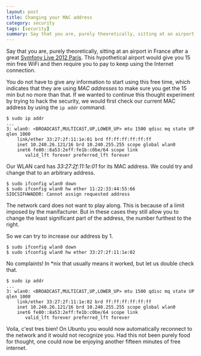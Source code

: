 ```yaml
---
layout: post
title: Changing your MAC address
category: security
tags: [security]
summary: Say that you are, purely theoretically, sitting at an airport in France after a great Symfony Live 2012 Paris. This hypothetical airport would give you 15 min free WiFi and then require you to pay to keep using the Internet connection. If we wanted to continue this thought experiment we could try and hack the airport network security.
---
```

Say that you are, purely theoretically, sitting at an airport in France after a great [Symfony Live 2012 Paris](/symfony/symfony-live-2012-paris). This hypothetical airport would give you 15 min free WiFi and then require you to pay to keep using the Internet connection.

You do not have to give any information to start using this free time, which indicates that they are using *MAC addresses* to make sure you get the 15 min but no more than that. If we wanted to continue this thought experiment by trying to hack the security, we would first check our current MAC address by using the `ip addr` command.

    $ sudo ip addr
    ...
    3: wlan0: <BROADCAST,MULTICAST,UP,LOWER_UP> mtu 1500 qdisc mq state UP qlen 1000
        link/ether 33:27:2f:11:1e:01 brd ff:ff:ff:ff:ff:ff
        inet 10.240.26.121/16 brd 10.240.255.255 scope global wlan0
        inet6 fe80::8a53:2eff:fe1b:c0be/64 scope link 
           valid_lft forever preferred_lft forever

Our WLAN card has *33:27:2f:11:1e:01* for its MAC address. We could try and change that to an arbitrary address.

    $ sudo ifconfig wlan0 down
    $ sudo ifconfig wlan0 hw ether 11:22:33:44:55:66
    SIOCSIFHWADDR: Cannot assign requested address

The network card does not want to play along. This is because of a limit imposed by the manifacturer. But in these cases they still allow you to change the least significant part of the address, the number furthest to the right.

So we can try to increase our address by 1.

    $ sudo ifconfig wlan0 down
    $ sudo ifconfig wlan0 hw ether 33:27:2f:11:1e:02

No complaints! In *nix that usually means it worked, but let us double check that.

    $ sudo ip addr
    ...
    3: wlan0: <BROADCAST,MULTICAST,UP,LOWER_UP> mtu 1500 qdisc mq state UP qlen 1000
        link/ether 33:27:2f:11:1e:02 brd ff:ff:ff:ff:ff:ff
        inet 10.240.26.121/16 brd 10.240.255.255 scope global wlan0
        inet6 fe80::8a53:2eff:fe1b:c0be/64 scope link 
           valid_lft forever preferred_lft forever

Voila, c'est tres bien! On Ubuntu you would now automatically reconnect to the network and it would not recognize you. Had this not been purely food for thought, one could now be enjoying another fifteen minutes of free internet.
